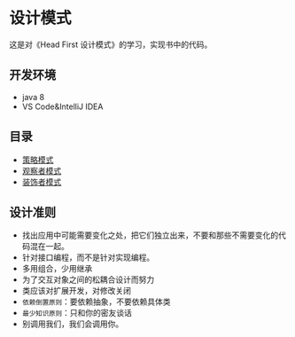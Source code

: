 # 设计模式
这是对《Head First 设计模式》的学习，实现书中的代码。
## 开发环境
* java 8
* VS Code&IntelliJ IDEA
## 目录
* [策略模式](./StrategyPattern)
* [观察者模式](./ObserverPattern)
* [装饰者模式](./DecoratorPattern)
## 设计准则
* 找出应用中可能需要变化之处，把它们独立出来，不要和那些不需要变化的代码混在一起。
* 针对接口编程，而不是针对实现编程。
* 多用组合，少用继承
* 为了交互对象之间的松耦合设计而努力
* 类应该对扩展开发，对修改关闭
* ``依赖倒置原则``：要依赖抽象，不要依赖具体类
* ``最少知识原则``：只和你的密友谈话
* 别调用我们，我们会调用你。